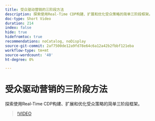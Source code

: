 ```yaml
---
title: 受众驱动营销的三阶段方法
description: 探索使用Real-Time CDP构建、扩展和优化受众策略的简单三阶段框架。
doc-type: Short Video
duration: 214
index: false
hide: true
hidefromtoc: true
recommendations: noCatalog, noDisplay
source-git-commit: 2af7500de12a9fd78e64c6a12a42b2fbbf121eba
workflow-type: tm+mt
source-wordcount: '40'
ht-degree: 0%

---
```



# 受众驱动营销的三阶段方法

探索使用Real-Time CDP构建、扩展和优化受众策略的简单三阶段框架。

<!-- 72_S508_3442517_213_threephased-approach-to-audiencedriven-marketing -->
>[!VIDEO](https://video.tv.adobe.com/v/3458299/?learn=on&enablevpops=true)
